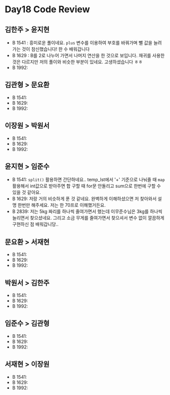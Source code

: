 # Day18 Code Review

## 김한주 > 윤지현

- B 1541 : 흥미로운 풀이네요. `plus` 변수를 이용하여 부호를 바꿔가며 뺄 값을 늘려가는 것이 참신했습니다! 한 수 배워갑니다
- B 1629 : B를 2로 나누어 가면서 나머지 연산을 한 것으로 보입니다. 재귀를 사용한 것은 다르지만 저의 풀이와 비슷한 부분이 있네요. 고생하셨습니다 ㅎㅎ
- B 1992:

## 김관형 > 문요환

- B 1541:
- B 1629:
- B 1992:

## 이장원 > 박원서

- B 1541:
- B 1629:
- B 1992:

## 윤지현 > 임준수

- B 1541: `split()` 활용하면 간단하네요.. temp_lst에서 '+' 기준으로 나눠줄 때 `map` 활용해서 int값으로 받아주면 합 구할 때 for문 안돌리고 sum으로 한번에 구할 수 있을 것 같아요.
- B 1629: 저랑 거의 비슷하게 푼 것 같네요. 완벽하게 이해하셨으면 저 찾아와서 설명 한번만 해주세요. 저는 한 70프로 이해했거든요.
- B 2839: 저는 5kg 짜리를 하나씩 줄여가면서 했는데 이무준수님은 3kg를 하나씩 늘리면서 찾으셨네요. 그리고 소금 무게를 줄여가면서 찾으셔서 변수 없이 깔끔하게 구현하신 점 배워갑니당..

## 문요환 > 서재현

- B 1541:
- B 1629:
- B 1992:

## 박원서 > 김한주

- B 1541:
- B 1629:
- B 1992:

## 임준수 > 김관형

- B 1541:
- B 1629:
- B 1992:

## 서재현 > 이장원

- B 1541:
- B 1629:
- B 1992:
